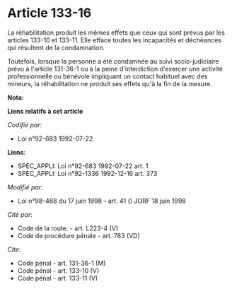 # Article 133-16

La réhabilitation produit les mêmes effets que ceux qui sont prévus par les articles 133-10 et 133-11. Elle efface toutes les
incapacités et déchéances qui résultent de la condamnation.

Toutefois, lorsque la personne a été condamnée au suivi socio-judiciaire prévu à l'article 131-36-1 ou à la peine
d'interdiction d'exercer une activité professionnelle ou bénévole impliquant un contact habituel avec des mineurs, la
réhabilitation ne produit ses effets qu'à la fin de la mesure.

**Nota:**



**Liens relatifs à cet article**

_Codifié par_:

  - Loi n°92-683 1992-07-22

**Liens**:

  - SPEC_APPLI: Loi n°92-683 1992-07-22 art. 1
  - SPEC_APPLI: Loi n°92-1336 1992-12-16 art. 373

_Modifié par_:

  - Loi n°98-468 du 17 juin 1998 - art. 41 () JORF 18 juin 1998

_Cité par_:

  - Code de la route. - art. L223-4 (V)
  - Code de procédure pénale - art. 783 (VD)

_Cite_:

  - Code pénal - art. 131-36-1 (M)
  - Code pénal - art. 133-10 (V)
  - Code pénal - art. 133-11 (V)
